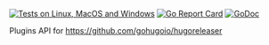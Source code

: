 [![Tests on Linux, MacOS and Windows](https://github.com/gohugoio/hugoreleaser-plugins-api/workflows/Test/badge.svg)](https://github.com/gohugoio/hugoreleaser-plugins-api/actions?query=workflow%3ATest)
[![Go Report Card](https://goreportcard.com/badge/github.com/gohugoio/hugoreleaser-plugins-api)](https://goreportcard.com/report/github.com/gohugoio/hugoreleaser-plugins-api)
[![GoDoc](https://godoc.org/github.com/gohugoio/hugoreleaser-plugins-api?status.svg)](https://godoc.org/github.com/gohugoio/hugoreleaser-plugins-api)


Plugins API for https://github.com/gohugoio/hugoreleaser
